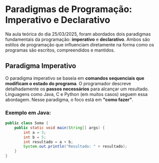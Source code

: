 # Paradigmas de Programação: Imperativo e Declarativo

Na aula teórica do dia 25/03/2025, foram abordados dois paradigmas fundamentais da programação: **imperativo** e **declarativo**. Ambos são estilos de programação que influenciam diretamente na forma como os programas são escritos, compreendidos e mantidos.

## Paradigma Imperativo

O paradigma imperativo se baseia em **comandos sequenciais que modificam o estado do programa**. O programador descreve detalhadamente os **passos necessários** para alcançar um resultado. Linguagens como Java, C e Python (em muitos casos) seguem essa abordagem. Nesse paradigma, o foco está em **"como fazer"**.

### Exemplo em Java:
```java
public class Soma {
    public static void main(String[] args) {
        int a = 3;
        int b = 5;
        int resultado = a + b;
        System.out.println("Resultado: " + resultado);
    }
}